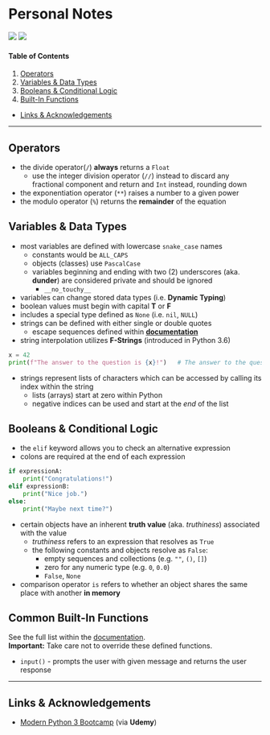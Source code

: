 # Personal Notes

[![](https://img.shields.io/badge/Modern%20Python%203%20Bootcamp-2020-DA5D58?logo=udemy)](https://www.udemy.com/course/the-modern-python3-bootcamp/) [![](https://img.shields.io/badge/Python-3.8.5-4473A4?logo=python)](#)

#### Table of Contents
1. [Operators](#operators)
2. [Variables & Data Types](#variables--data-types)
3. [Booleans & Conditional Logic](#booleans--conditional-logic)
1. [Built-In Functions](#built-in-functions)

- [Links & Acknowledgements](#links--acknowledgements)

---

## Operators
- the divide operator(`/`) **always** returns a `Float`
    - use the integer division operator (`//`) instead to discard any fractional component and return and `Int` instead, rounding down
- the exponentiation operator (`**`) raises a number to a given power
- the modulo operator (`%`) returns the **remainder** of the equation

## Variables & Data Types
- most variables are defined with lowercase `snake_case` names
    - constants would be `ALL_CAPS`
    - objects (classes) use `PascalCase`
    - variables beginning and ending with two (2) underscores (aka. **dunder**) are considered private and should be ignored
        - `__no_touchy__`
- variables can change stored data types (i.e. **Dynamic Typing**)
- boolean values must begin with capital **T** or **F**
- includes a special type defined as `None` (i.e. `nil`, `NULL`)
- strings can be defined with either single or double quotes
    - escape sequences defined within [**documentation**](https://docs.python.org/3/reference/lexical_analysis.html)
- string interpolation utilizes **F-Strings** (introduced in Python 3.6)
```python
x = 42
print(f"The answer to the question is {x}!")   # The answer to the question is 42!
```
- strings represent lists of characters which can be accessed by calling its index within the string
    - lists (arrays) start at zero within Python
    - negative indices can be used and start at the _end_ of the list

## Booleans & Conditional Logic
- the `elif` keyword allows you to check an alternative expression
- colons are required at the end of each expression
```python
if expressionA:
    print("Congratulations!")
elif expressionB:
    print("Nice job.")
else:
    print("Maybe next time?")
```
- certain objects have an inherent **truth value** (aka. _truthiness_) associated with the value
    - *truthiness* refers to an expression that resolves as `True`
    - the following constants and objects resolve as `False`:
        - empty sequences and collections (e.g. `""`, `()`, `[]`)
        - zero for any numeric type (e.g. `0`, `0.0`)
        - `False`, `None`
- comparison operator `is` refers to whether an object shares the same place with another **in memory**

## Common Built-In Functions
See the full list within the [documentation](https://docs.python.org/3/library/functions.html).<br>
**Important:** Take care not to override these defined functions.

- `input()` - prompts the user with given message and returns the user response


---

## Links & Acknowledgements
- [Modern Python 3 Bootcamp](https://www.udemy.com/course/the-modern-python3-bootcamp/) (via **Udemy**)
